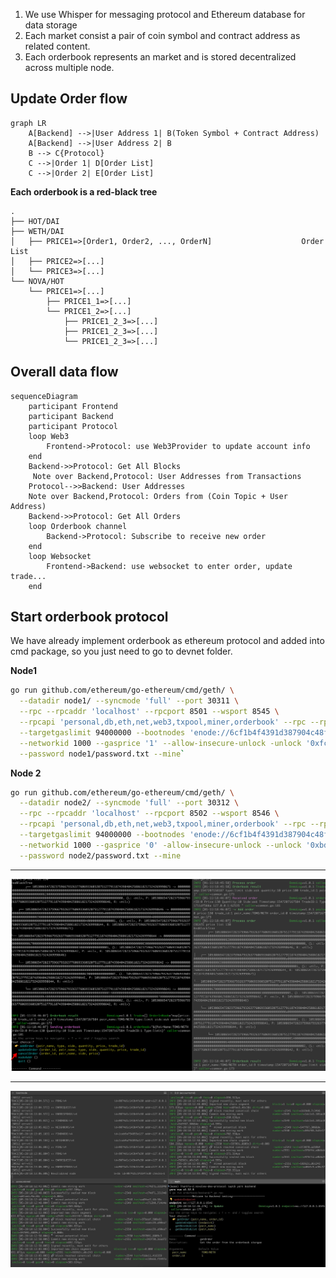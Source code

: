 1. We use Whisper for messaging protocol and Ethereum database for data storage
2. Each market consist a pair of coin symbol and contract address as related content.
3. Each orderbook represents an market and is stored decentralized across multiple node.

## Update Order flow

```mermaid
graph LR
    A[Backend] -->|User Address 1| B(Token Symbol + Contract Address)
    A[Backend] -->|User Address 2| B
    B --> C{Protocol}
    C -->|Order 1| D[Order List]
    C -->|Order 2| E[Order List]
```

**Each orderbook is a red-black tree**

```
.
├── HOT/DAI
├── WETH/DAI
│   ├── PRICE1=>[Order1, Order2, ..., OrderN]                    Order List
│   ├── PRICE2=>[...]
│   └── PRICE3=>[...]
└── NOVA/HOT
    └── PRICE1=>[...]
        ├── PRICE1_1=>[...]
        └── PRICE1_2=>[...]
            ├── PRICE1_2_3=>[...]
            ├── PRICE1_2_3=>[...]
            └── PRICE1_2_3=>[...]

```

## Overall data flow

```mermaid
sequenceDiagram
    participant Frontend
    participant Backend
    participant Protocol
    loop Web3
        Frontend->Protocol: use Web3Provider to update account info
    end
    Backend->>Protocol: Get All Blocks
     Note over Backend,Protocol: User Addresses from Transactions
    Protocol-->>Backend: User Addresses
    Note over Backend,Protocol: Orders from (Coin Topic + User Address)
    Backend->>Protocol: Get All Orders
    loop Orderbook channel
        Backend->Protocol: Subscribe to receive new order
    end
    loop Websocket
        Frontend->Backend: use websocket to enter order, update trade...
    end
```

## Start orderbook protocol

We have already implement orderbook as ethereum protocol and added into cmd package, so you just need to go to devnet folder.

**Node1**

```bash
go run github.com/ethereum/go-ethereum/cmd/geth/ \
  --datadir node1/ --syncmode 'full' --port 30311 \
  --rpc --rpcaddr 'localhost' --rpcport 8501 --wsport 8545 \
  --rpcapi 'personal,db,eth,net,web3,txpool,miner,orderbook' --rpc --rpccorsdomain "*" \
  --targetgaslimit 94000000 --bootnodes 'enode://6cf1b4f4391d387904c48fc18403b49d0df0588e0a20511f0ff830de30867f3e12daaf6138ccfc2583b4b76b7b5bc0b7493e1ae1cb5ae951cd1f6221b147ec50@127.0.0.1:30310' \
  --networkid 1000 --gasprice '1' --allow-insecure-unlock -unlock '0xfcc9d477af8a7fe823ecb24bbd541e779aa72f31' \
  --password node1/password.txt --mine`
```

**Node 2**

```bash
go run github.com/ethereum/go-ethereum/cmd/geth/ \
  --datadir node2/ --syncmode 'full' --port 30312 \
  --rpc --rpcaddr 'localhost' --rpcport 8502 --wsport 8546 \
  --rpcapi 'personal,db,eth,net,web3,txpool,miner,orderbook' --rpc --rpccorsdomain "*" \
  --targetgaslimit 94000000 --bootnodes 'enode://6cf1b4f4391d387904c48fc18403b49d0df0588e0a20511f0ff830de30867f3e12daaf6138ccfc2583b4b76b7b5bc0b7493e1ae1cb5ae951cd1f6221b147ec50@127.0.0.1:30310' \
  --networkid 1000 --gasprice '0' -allow-insecure-unlock --unlock '0xbd89f54c601cfee303ed61b9b5ae3be21cc09d66' \
  --password node2/password.txt --mine
```

---

![orderbook1](assets/orderbook1.png)

---

![orderbook2](assets/orderbook2.jpg)
